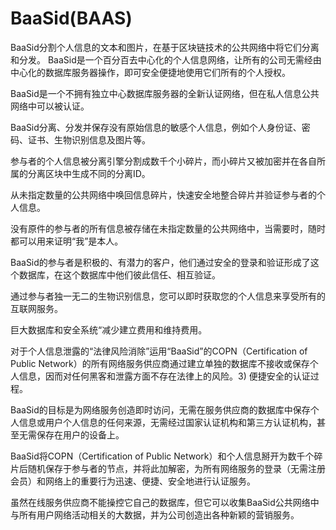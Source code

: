 # 

# BaaSid(BAAS)

BaaSid分割个人信息的文本和图片，在基于区块链技术的公共网络中将它们分离和分发。
BaaSid是一个百分百去中心化的个人信息网络，让所有的公司无需经由中心化的数据库服务器操作，即可安全便捷地使用它们所有的个人授权。

BaaSid是一个不拥有独立中心数据库服务器的全新认证网络，但在私人信息公共网络中可以被认证。

BaaSid分离、分发并保存没有原始信息的敏感个人信息，例如个人身份证、密码、证书、生物识别信息及图片等。

参与者的个人信息被分离引擎分割成数千个小碎片，而小碎片又被加密并在各自所属的分离区块中生成不同的分离ID。

从未指定数量的公共网络中唤回信息碎片，快速安全地整合碎片并验证参与者的个人信息。

没有原件的参与者的所有信息被存储在未指定数量的公共网络中，当需要时，随时都可以用来证明“我”是本人。

BaaSid的参与者是积极的、有潜力的客户，他们通过安全的登录和验证形成了这个数据库，在这个数据库中他们彼此信任、相互验证。

通过参与者独一无二的生物识别信息，您可以即时获取您的个人信息来享受所有的互联网服务。

巨大数据库和安全系统“减少建立费用和维持费用。

对于个人信息泄露的“法律风险消除”运用“BaaSid”的COPN（Certification of Public Network）的所有网络服务供应商通过建立单独的数据库不接收或保存个人信息，因而对任何黑客和泄露方面不存在法律上的风险。3) 便捷安全的认证过程。

BaaSid的目标是为网络服务创造即时访问，无需在服务供应商的数据库中保存个人信息或用户个人信息的任何来源，无需经过国家认证机构和第三方认证机构，甚至无需保存在用户的设备上。

BaaSid将COPN（Certification of Public Network）和个人信息掰开为数千个碎片后随机保存于参与者的节点，并将此加解密，为所有网络服务的登录（无需注册会员）和网络上的重要行为迅速、便捷、安全地进行认证服务。

虽然在线服务供应商不能操控它自己的数据库，但它可以收集BaaSid公共网络中与所有用户网络活动相关的大数据，并为公司创造出各种新颖的营销服务。

